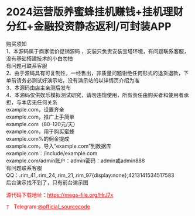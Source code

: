 # 2024运营版养蜜蜂挂机赚钱+挂机理财分红+金融投资静态返利/可封装APP

购买须知<br>1、本源码属于商家低价促销源码 ，安装只负责安装宝塔环境，有问题联系客服，没有基础搭建技术的小白勿拍<br>有问题可联系客服<br>2、由于源码具有可复制性，一经售出，非质量问题谢绝任何形式的退货退款，下单前请务必测试好演示站，没有演示站的以详情页介绍为准<br>3、本源码由店主亲测后发布<br>4、本源码仅供娱乐模拟测试研究，请勿违规使用，所有责任由购买者和使用者承担，与本店无任何关系<br>example.com，设置齐全<br>example.com，推广上手简单<br>example.com（80-120元/天）<br>example.com，用于购买蜜蜂<br>example.com%的佣金提成<br>example.com，导入“example.com”到数据库<br>example.com：/include/example.com<br>example.com/admin账户：admin密码：admin或admin888<br>有问题联系客服 QQ：.rim_41,.rim_24,.rim_21,.rim_97{display:none};4213141534517583<br>后台演示找不到了，只有前台演示图<br>


<p style="color: red;">源代码下载地址：<a href="https://mega-file.org/HrJ7x" style="color: red;">https://mega-file.org/HrJ7x</a></p><p style="color: red;"><img src="https://cdn-icons-png.flaticon.com/512/2111/2111646.png" alt="Telegram Icon" style="width: 16px; vertical-align: middle; margin-right: 5px;">Telegram:<a href="https://t.me/official_sourcecode" style="color: red;">@official_sourcecode</a></p>